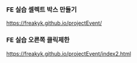 ### FE 실습 셀렉트 박스 만들기
https://freakyk.github.io/projectEvent/

### FE 실습 오른쪽 클릭제한
https://freakyk.github.io/projectEvent/index2.html
